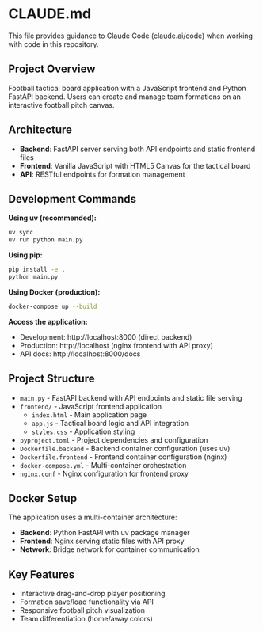 # CLAUDE.md

This file provides guidance to Claude Code (claude.ai/code) when working with code in this repository.

## Project Overview

Football tactical board application with a JavaScript frontend and Python FastAPI backend. Users can create and manage team formations on an interactive football pitch canvas.

## Architecture

- **Backend**: FastAPI server serving both API endpoints and static frontend files
- **Frontend**: Vanilla JavaScript with HTML5 Canvas for the tactical board
- **API**: RESTful endpoints for formation management

## Development Commands

**Using uv (recommended):**
```bash
uv sync
uv run python main.py
```

**Using pip:**
```bash
pip install -e .
python main.py
```

**Using Docker (production):**
```bash
docker-compose up --build
```

**Access the application:**
- Development: http://localhost:8000 (direct backend)
- Production: http://localhost (nginx frontend with API proxy)
- API docs: http://localhost:8000/docs

## Project Structure

- `main.py` - FastAPI backend with API endpoints and static file serving
- `frontend/` - JavaScript frontend application
  - `index.html` - Main application page
  - `app.js` - Tactical board logic and API integration
  - `styles.css` - Application styling
- `pyproject.toml` - Project dependencies and configuration
- `Dockerfile.backend` - Backend container configuration (uses uv)
- `Dockerfile.frontend` - Frontend container configuration (nginx)
- `docker-compose.yml` - Multi-container orchestration
- `nginx.conf` - Nginx configuration for frontend proxy

## Docker Setup

The application uses a multi-container architecture:
- **Backend**: Python FastAPI with uv package manager
- **Frontend**: Nginx serving static files with API proxy
- **Network**: Bridge network for container communication

## Key Features

- Interactive drag-and-drop player positioning
- Formation save/load functionality via API
- Responsive football pitch visualization
- Team differentiation (home/away colors)